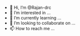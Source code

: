 - 👋 Hi, I’m @Rajan-drc
- 👀 I’m interested in ...
- 🌱 I’m currently learning ...
- 💞️ I’m looking to collaborate on ...
- 📫 How to reach me ...

<!---
Rajan-drc/Rajan-drc is a ✨ special ✨ repository because its `README.md` (this file) appears on your GitHub profile.
You can click the Preview link to take a look at your changes.
--->
